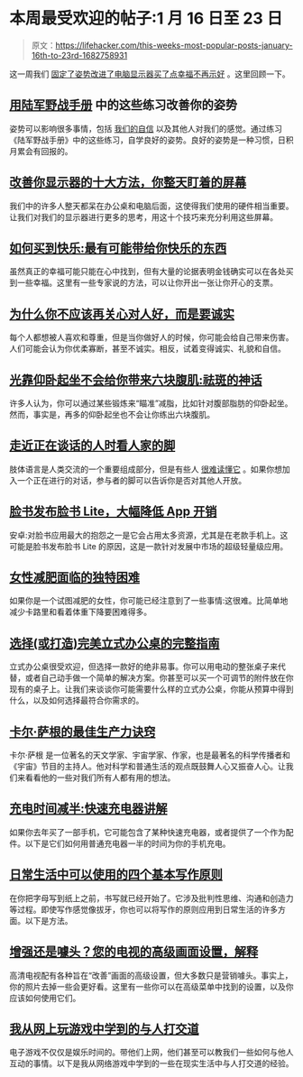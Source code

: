 # 本周最受欢迎的帖子:1 月 16 日至 23 日

> 原文：<https://lifehacker.com/this-weeks-most-popular-posts-january-16th-to-23rd-1682758931>

这一周我们 [固定了姿势](https://lifehacker.com/improve-your-posture-with-these-exercises-from-the-army-1681443896)[改进了电脑显示器](http://lifehacker.com/top-10-ways-to-improve-your-monitor-the-screen-you-sta-1681451262)[买了点幸福](http://lifehacker.com/how-to-buy-happiness-the-purchases-most-likely-to-brin-1681780686)[不再示好](http://lifehacker.com/why-you-should-stop-caring-about-being-nice-and-just-be-1681433778) 。这里回顾一下。



## [用陆军野战手册](http://lifehacker.com/improve-your-posture-with-these-exercises-from-the-army-1681443896) 中的这些练习改善你的姿势

姿势可以影响很多事情，包括 [我们的自信](http://lifehacker.com/boost-your-confidence-with-one-pose-5948918) 以及其他人对我们的感觉。通过练习《陆军野战手册》中的这些练习，自学良好的姿势。良好的姿势是一种习惯，日积月累会有回报的。

## [改善你显示器的十大方法，你整天盯着的屏幕](http://lifehacker.com/top-10-ways-to-improve-your-monitor-the-screen-you-sta-1681451262)

我们中的许多人整天都呆在办公桌和电脑后面，这使得我们使用的硬件相当重要。让我们对我们的显示器进行更多的思考，用这十个技巧来充分利用这些屏幕。

## [如何买到快乐:最有可能带给你快乐的东西](http://lifehacker.com/how-to-buy-happiness-the-purchases-most-likely-to-brin-1681780686)

虽然真正的幸福可能只能在心中找到，但有大量的论据表明金钱确实可以在各处买到一些幸福。这里有一些专家说的方法，可以让你开出一张让你开心的支票。

## [为什么你不应该再关心对人好，而是要诚实](http://lifehacker.com/why-you-should-stop-caring-about-being-nice-and-just-be-1681433778)

每个人都想被人喜欢和尊重，但是当你做好人的时候，你可能会给自己带来伤害。人们可能会认为你优柔寡断，甚至不诚实。相反，试着变得诚实、礼貌和自信。

## [光靠仰卧起坐不会给你带来六块腹肌:祛斑的神话](http://vitals.lifehacker.com/crunches-alone-wont-give-you-a-six-pack-the-myth-of-sp-1681379949)

许多人认为，你可以通过某些锻炼来“瞄准”减脂，比如针对腹部脂肪的仰卧起坐。然而，事实是，再多的仰卧起坐也不会让你练出六块腹肌。

## [走近正在谈话的人时看人家的脚](http://lifehacker.com/look-at-peoples-feet-when-approaching-a-conversation-in-1681876756)

肢体语言是人类交流的一个重要组成部分，但是有些人 [很难读懂它](http://lifehacker.com/how-to-read-body-language-to-reveal-the-underlying-trut-5852572) 。如果你想加入一个正在进行的对话，参与者的脚可以告诉你是否对其他人开放。

## [脸书发布脸书 Lite，大幅降低 App 开销](http://lifehacker.com/facebook-releases-facebook-lite-drastically-reduces-ap-1681768408)

安卓:对脸书应用最大的抱怨之一是它会占用太多资源，尤其是在老款手机上。这可能是脸书发布脸书 Lite 的原因，这是一款针对发展中市场的超级轻量级应用。

## [女性减肥面临的独特困难](http://vitals.lifehacker.com/the-unique-difficulties-that-women-face-with-weight-los-1681795029)

如果你是一个试图减肥的女性，你可能已经注意到了一些事情:这很难。比简单地减少卡路里和看着体重下降要困难得多。

## [选择(或打造)完美立式办公桌的完整指南](http://lifehacker.com/the-complete-guide-to-choosing-or-building-the-perfec-1682274258)

立式办公桌很受欢迎，但选择一款好的绝非易事。你可以用电动的整张桌子来代替，或者自己动手做一个简单的解决方案。你甚至可以买一个可调节的附件放在你现有的桌子上。让我们来谈谈你可能需要什么样的立式办公桌，你能从预算中得到什么，以及如何选择最符合你需求的。

## [卡尔·萨根的最佳生产力诀窍](http://lifehacker.com/carl-sagans-best-productivity-tricks-1681457138)

卡尔·萨根 是一位著名的天文学家、宇宙学家、作家，也是最著名的科学传播者和《宇宙》节目的主持人。他对科学和普通生活的观点既鼓舞人心又振奋人心。让我们来看看他的一些对我们所有人都有用的想法。

## [充电时间减半:快速充电器讲解](http://lifehacker.com/charge-your-phone-in-half-the-time-quick-chargers-expl-1682276989)

如果你去年买了一部手机，它可能包含了某种快速充电器，或者提供了一个作为配件。以下是它们如何用普通充电器一半的时间为你的手机充电。

## [日常生活中可以使用的四个基本写作原则](http://lifehacker.com/four-basic-writing-principles-you-can-use-in-everyday-l-1682167077)

在你把字母写到纸上之前，书写就已经开始了。它涉及批判性思维、沟通和创造力等过程。即使写作感觉像拔牙，你也可以将写作的原则应用到日常生活的许多方面。以下是方法。

## [增强还是噱头？您的电视的高级画面设置，解释](http://lifehacker.com/enhancement-or-gimmick-your-tvs-advanced-picture-setti-1682343703)

高清电视配有各种旨在“改善”画面的高级设置，但大多数只是营销噱头。事实上，你的照片去掉一些会更好看。这里有一些你可以在高级菜单中找到的设置，以及你应该如何使用它们。

## [我从网上玩游戏中学到的与人打交道](http://lifehacker.com/what-i-learned-about-dealing-with-people-from-playing-g-1682012747)

电子游戏不仅仅是娱乐时间的。带他们上网，他们甚至可以教我们一些如何与他人互动的事情。以下是我从网络游戏中学到的一些在现实生活中与人打交道的经验。